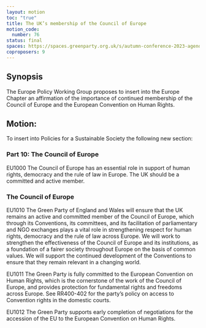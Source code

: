 ```yaml
---
layout: motion
toc: "true"
title: The UK’s membership of the Council of Europe
motion_code:
  number: 76
status: final
spaces: https://spaces.greenparty.org.uk/s/autumn-conference-2023-agenda-forum/post/post/view?id=11145
coproposers: 9
---
```

## **Synopsis**

The Europe Policy Working Group proposes to insert into the Europe Chapter an affirmation of the importance of continued membership of the Council of Europe and the European Convention on Human Rights.

## **Motion:**

To insert into Policies for a Sustainable Society the following new section:

### Part 10: The Council of Europe

EU1000 The Council of Europe has an essential role in support of human rights, democracy and the rule of law in Europe. The UK should be a committed and active member.

### The Council of Europe

EU1010 The Green Party of England and Wales will ensure that the UK remains an active and committed member of the Council of Europe, which through its Conventions, its committees, and its facilitation of parliamentary and NGO exchanges plays a vital role in strengthening respect for human rights, democracy and the rule of law across Europe. We will work to strengthen the effectiveness of the Council of Europe and its institutions, as a foundation of a fairer society throughout Europe on the basis of common values. We will support the continued development of the Conventions to ensure that they remain relevant in a changing world.

EU1011 The Green Party is fully committed to the European Convention on Human Rights, which is the cornerstone of the work of the Council of Europe, and provides protection for fundamental rights and freedoms across Europe. See RR400-402 for the party’s policy on access to Convention rights in the domestic courts.

EU1012 The Green Party supports early completion of negotiations for the accession of the EU to the European Convention on Human Rights.